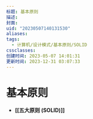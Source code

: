 ```yaml
---
标题: 基本原则
描述: 
封面: 
uid: "20230507140131530"
aliases: 
tags:
  - 计算机/设计模式/基本原则/SOLID
cssclasses: 
创建时间: 2023-05-07 14:01:31
更新时间: 2023-12-31 03:07:33
---
```


# 基本原则

- **[[五大原则 (SOLID)]]**
